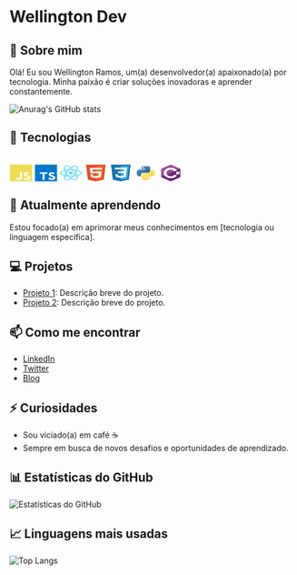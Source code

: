 # Wellington Dev

## 👋 Sobre mim
Olá! Eu sou Wellington Ramos, um(a) desenvolvedor(a) apaixonado(a) por tecnologia. Minha paixão é criar soluções inovadoras e aprender constantemente.

![Anurag's GitHub stats](https://github-readme-stats.vercel.app/api?username=wellingtondev-senior&show_icons=true&theme=transparent)

## 🚀 Tecnologias
<div style="display: inline_block"><br>
  <img align="center" alt="Rafa-Js" height="30" width="40" src="https://raw.githubusercontent.com/devicons/devicon/master/icons/javascript/javascript-plain.svg">
  <img align="center" alt="Rafa-Ts" height="30" width="40" src="https://raw.githubusercontent.com/devicons/devicon/master/icons/typescript/typescript-plain.svg">
  <img align="center" alt="Rafa-React" height="30" width="40" src="https://raw.githubusercontent.com/devicons/devicon/master/icons/react/react-original.svg">
  <img align="center" alt="Rafa-HTML" height="30" width="40" src="https://raw.githubusercontent.com/devicons/devicon/master/icons/html5/html5-original.svg">
  <img align="center" alt="Rafa-CSS" height="30" width="40" src="https://raw.githubusercontent.com/devicons/devicon/master/icons/css3/css3-original.svg">
  <img align="center" alt="Rafa-Python" height="30" width="40" src="https://raw.githubusercontent.com/devicons/devicon/master/icons/python/python-original.svg">
  <img align="center" alt="Rafa-Csharp" height="30" width="40" src="https://raw.githubusercontent.com/devicons/devicon/master/icons/csharp/csharp-original.svg">
</div>

## 🌱 Atualmente aprendendo
Estou focado(a) em aprimorar meus conhecimentos em [tecnologia ou linguagem específica].

## 💻 Projetos
- [Projeto 1](link_do_projeto_1): Descrição breve do projeto.
- [Projeto 2](link_do_projeto_2): Descrição breve do projeto.

## 📫 Como me encontrar
- [LinkedIn](link_do_seu_perfil_LinkedIn)
- [Twitter](link_do_seu_perfil_Twitter)
- [Blog](link_do_seu_blog)

## ⚡ Curiosidades
- Sou viciado(a) em café ☕
- Sempre em busca de novos desafios e oportunidades de aprendizado.

## 📊 Estatísticas do GitHub
![Estatísticas do GitHub](https://github-readme-stats.vercel.app/api?username=seu_nome_de_usuário&show_icons=true&count_private=true&hide=contribs,prs&theme=radical)

## 📈 Linguagens mais usadas
![Top Langs](https://github-readme-stats.vercel.app/api/top-langs/?username=seu_nome_de_usuário&layout=compact&theme=radical)
